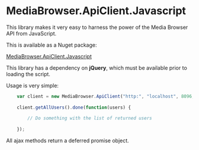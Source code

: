 MediaBrowser.ApiClient.Javascript
=================================

This library makes it very easy to harness the power of the Media Browser API from JavaScript.

This is available as a Nuget package:

[MediaBrowser.ApiClient.Javascript](https://www.nuget.org/packages/MediaBrowser.ApiClient.JavaScript/)

This library has a dependency on **jQuery**, which must be available prior to loading the script.

Usage is very simple:

```javascript
	var client = new MediaBrowser.ApiClient("http:", "localhost", 8096, "My app name");
	
	client.getAllUsers().done(function(users) {
	    
	    // Do something with the list of returned users
	
	});
```

All ajax methods return a deferred promise object.
